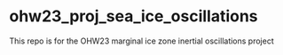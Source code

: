 # ohw23_proj_sea_ice_oscillations
This repo is for the OHW23 marginal ice zone inertial oscillations project
